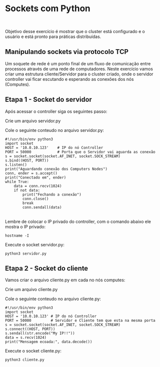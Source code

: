 # Sockets com Python  
<br>

Objetivo desse exercício é mostrar que o cluster está configurado e o usuário e está pronto para práticas distribuídas.

## Manipulando sockets via protocolo TCP

Um soquete de rede é um ponto final de um fluxo de comunicação entre processos através de uma rede de computadores. Neste exercício vamos criar uma estrutura cliente/Servidor para o cluster criado, onde o servidor controller vai ficar escutando e esperando as conexões dos nós (Computes).

## Etapa 1 - Socket do servidor

Após acessar o controller siga os seguintes passo: <br>

Crie um arquivo servidor.py <br>

Cole o seguinte conteudo no arquivo servidor.py: <br>
```
#!/usr/bin/env python3
import socket
HOST = '10.0.10.123'    # IP do nó Controller
PORT = 50000            # Porta que o Servidor vai aguarda as conexão
s = socket.socket(socket.AF_INET, socket.SOCK_STREAM)
s.bind((HOST, PORT))
s.listen()
print("Aguardando conexão dos Computers Nodes")
conn, ender = s.accept()
print("Conectado em", ender)
while True:
    data = conn.recv(1024)
    if not data:
        print("Fechando a conexão")
        conn.close()
        break
        conn.sendall(data)
```
<br>
Lembre de colocar o IP privado do controller, com o comando abaixo ele mostra o IP privado: <br>

`hostname -I`

Execute o socket servidor.py: <br>

`python3 servidor.py`


## Etapa 2 - Socket do cliente

Vamos criar o arquivo cliente.py em cada no nós computes: <br>

Crie um arquivo cliente.py <br>

Cole o seguinte conteudo no arquivo cliente.py: <br>

```
#!/usr/bin/env python3
import socket
HOST = '10.0.10.123' # IP do nó Controller
PORT = 50000         # Servidor e Cliente tem que esta na mesma porta
s = socket.socket(socket.AF_INET, socket.SOCK_STREAM)
s.connect((HOST, PORT))
s.sendall(str.encode("My IP!!"))
data = s.recv(1024)
print("Mensagem ecoada:", data.decode())

```

Execute o socket cliente.py: <br>

`python3 cliente.py` <br>


